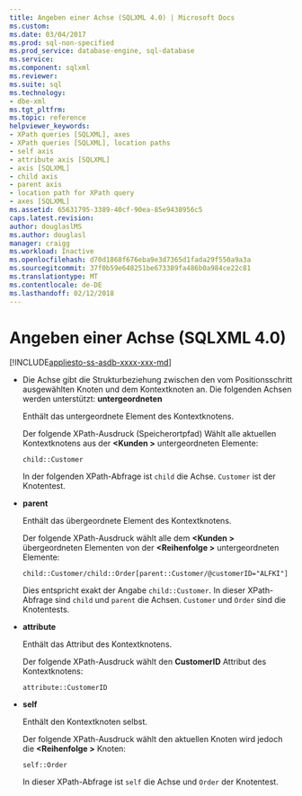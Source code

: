 ```yaml
---
title: Angeben einer Achse (SQLXML 4.0) | Microsoft Docs
ms.custom: 
ms.date: 03/04/2017
ms.prod: sql-non-specified
ms.prod_service: database-engine, sql-database
ms.service: 
ms.component: sqlxml
ms.reviewer: 
ms.suite: sql
ms.technology:
- dbe-xml
ms.tgt_pltfrm: 
ms.topic: reference
helpviewer_keywords:
- XPath queries [SQLXML], axes
- XPath queries [SQLXML], location paths
- self axis
- attribute axis [SQLXML]
- axis [SQLXML]
- child axis
- parent axis
- location path for XPath query
- axes [SQLXML]
ms.assetid: 65631795-3389-40cf-90ea-85e9438956c5
caps.latest.revision: 
author: douglaslMS
ms.author: douglasl
manager: craigg
ms.workload: Inactive
ms.openlocfilehash: d70d1868f676eba9e3d7365d1fada29f550a9a3a
ms.sourcegitcommit: 37f0b59e648251be673389fa486b0a984ce22c81
ms.translationtype: MT
ms.contentlocale: de-DE
ms.lasthandoff: 02/12/2018
---
```

# <a name="specifying-an-axis-sqlxml-40"></a>Angeben einer Achse (SQLXML 4.0)
[!INCLUDE[appliesto-ss-asdb-xxxx-xxx-md](../../../includes/appliesto-ss-asdb-xxxx-xxx-md.md)]
    
-   Die Achse gibt die Strukturbeziehung zwischen den vom Positionsschritt ausgewählten Knoten und dem Kontextknoten an. Die folgenden Achsen werden unterstützt: **untergeordneten**  
  
     Enthält das untergeordnete Element des Kontextknotens.  
  
     Der folgende XPath-Ausdruck (Speicherortpfad) Wählt alle aktuellen Kontextknotens aus der  **\<Kunden >** untergeordneten Elemente:  
  
    ```  
    child::Customer  
    ```  
  
     In der folgenden XPath-Abfrage ist `child` die Achse. `Customer` ist der Knotentest.  
  
-   **parent**  
  
     Enthält das übergeordnete Element des Kontextknotens.  
  
     Der folgende XPath-Ausdruck wählt alle dem  **\<Kunden >** übergeordneten Elementen von der  **\<Reihenfolge >** untergeordneten Elemente:  
  
    ```  
    child::Customer/child::Order[parent::Customer/@customerID="ALFKI"]  
    ```  
  
     Dies entspricht exakt der Angabe `child::Customer`. In dieser XPath-Abfrage sind `child` und `parent` die Achsen. `Customer` und `Order` sind die Knotentests.  
  
-   **attribute**  
  
     Enthält das Attribut des Kontextknotens.  
  
     Der folgende XPath-Ausdruck wählt den **CustomerID** Attribut des Kontextknotens:  
  
    ```  
    attribute::CustomerID  
    ```  
  
-   **self**  
  
     Enthält den Kontextknoten selbst.  
  
     Der folgende XPath-Ausdruck wählt den aktuellen Knoten wird jedoch die  **\<Reihenfolge >** Knoten:  
  
    ```  
    self::Order  
    ```  
  
     In dieser XPath-Abfrage ist `self` die Achse und `Order` der Knotentest.  
  
  
